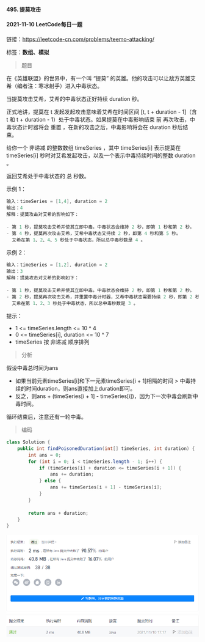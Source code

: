 #### 495. 提莫攻击

#### 2021-11-10 LeetCode每日一题

链接：https://leetcode-cn.com/problems/teemo-attacking/

标签：**数组、模拟**

> 题目

在《英雄联盟》的世界中，有一个叫 “提莫” 的英雄。他的攻击可以让敌方英雄艾希（编者注：寒冰射手）进入中毒状态。

当提莫攻击艾希，艾希的中毒状态正好持续 duration 秒。

正式地讲，提莫在 t 发起发起攻击意味着艾希在时间区间 [t, t + duration - 1]（含 t 和 t + duration - 1）处于中毒状态。如果提莫在中毒影响结束 前 再次攻击，中毒状态计时器将会 重置 ，在新的攻击之后，中毒影响将会在 duration 秒后结束。

给你一个 非递减 的整数数组 timeSeries ，其中 timeSeries[i] 表示提莫在 timeSeries[i] 秒时对艾希发起攻击，以及一个表示中毒持续时间的整数 duration 。

返回艾希处于中毒状态的 总 秒数。


示例 1：

```java
输入：timeSeries = [1,4], duration = 2
输出：4
解释：提莫攻击对艾希的影响如下：

- 第 1 秒，提莫攻击艾希并使其立即中毒。中毒状态会维持 2 秒，即第 1 秒和第 2 秒。
- 第 4 秒，提莫再次攻击艾希，艾希中毒状态又持续 2 秒，即第 4 秒和第 5 秒。
  艾希在第 1、2、4、5 秒处于中毒状态，所以总中毒秒数是 4 。
```

示例 2：

```java
输入：timeSeries = [1,2], duration = 2
输出：3
解释：提莫攻击对艾希的影响如下：

- 第 1 秒，提莫攻击艾希并使其立即中毒。中毒状态会维持 2 秒，即第 1 秒和第 2 秒。
- 第 2 秒，提莫再次攻击艾希，并重置中毒计时器，艾希中毒状态需要持续 2 秒，即第 2 秒和第 3 秒。
  艾希在第 1、2、3 秒处于中毒状态，所以总中毒秒数是 3 。
```


提示：

- 1 <= timeSeries.length <= 10 ^ 4
- 0 <= timeSeries[i], duration <= 10 ^ 7
- timeSeries 按 非递减 顺序排列

> 分析

假设中毒总时间为ans

- 如果当前元素timeSeries[i]和下一元素timeSeries[i + 1]相隔的时间 > 中毒持续的时间duration，则ans直接加上duration即可。
- 反之，则ans + (timeSeries[i + 1] - timeSeries[i])，因为下一次中毒会刷新中毒时间。

循环结束后，注意还有一轮中毒。

> 编码

```java
class Solution {
    public int findPoisonedDuration(int[] timeSeries, int duration) {
        int ans = 0;
        for (int i = 0; i < timeSeries.length - 1; i++) {
            if (timeSeries[i] + duration <= timeSeries[i + 1]) {
                ans += duration;
            } else {
                ans += timeSeries[i + 1] - timeSeries[i];
            }
        }
        
        return ans + duration;
    }
}
```

![image-20211110171733649](495.提莫攻击.assets/image-20211110171733649.png)